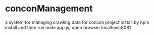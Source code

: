 # conconManagement
a system for managing crawling data for concon project
install by npm install and then run node app.js, open browser localhost:8081
